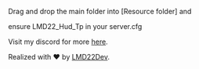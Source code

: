 Drag and drop the main folder into [Resource folder] and 

ensure LMD22_Hud_Tp in your server.cfg


Visit my discord for more [here](https://discord.gg/AJBbTtbEjX).

Realized with ❤️ by [LMD22Dev](https://github.com/LMD22z).
